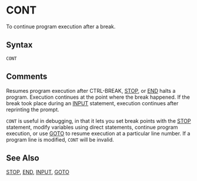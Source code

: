 # CONT

To continue program execution after a break.

## Syntax

`CONT`

## Comments

Resumes program execution after CTRL-BREAK, [STOP](STOP), or [END](END) halts a program. Execution continues at the point where the break happened. If the break took place during an [INPUT](INPUT) statement, execution continues after reprinting the prompt.

`CONT` is useful in debugging, in that it lets you set break points with the [STOP](STOP) statement, modify variables using direct statements, continue program execution, or use [GOTO](GOTO) to resume execution at a particular line number. If a program line is modified, `CONT` will be invalid.

## See Also

[STOP](STOP), [END](END), [INPUT](INPUT), [GOTO](GOTO)
